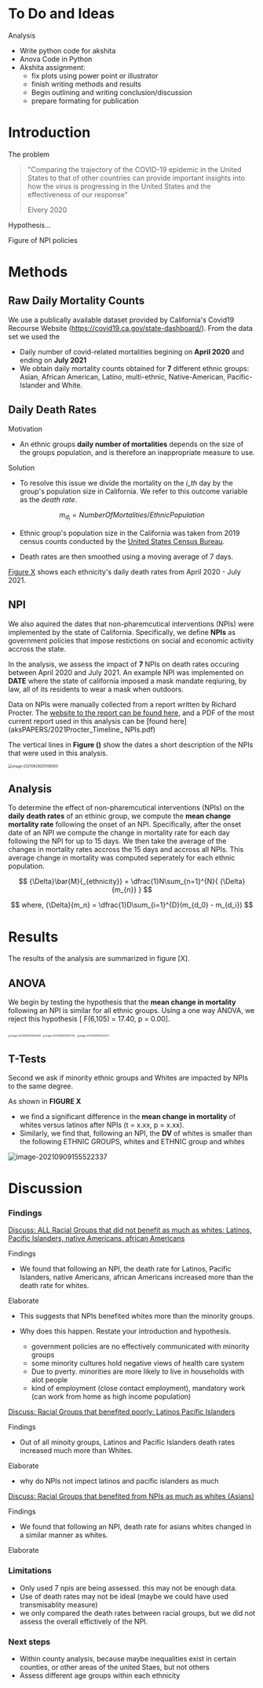 # To Do and Ideas

Analysis

- Write python code for akshita
- Anova Code in Python
- Akshita assignment: 
   - fix plots using power point or illustrator
   - finish writing methods and results
   - Begin outlining and writing conclusion/discussion
   - prepare formating for publication 

# Introduction

The problem

> "Comparing the trajectory of the COVID-19 epidemic in the United States to that of other countries can provide important insights into how the virus is progressing in the United States and the effectiveness of our response"
>
> Elvery 2020

Hypothesis...

Figure of NPI policies



# Methods 

## Raw Daily Mortality Counts

We use a publically available dataset provided by California's Covid19 Recourse Website (https://covid19.ca.gov/state-dashboard/). From the data set we used the 

-  Daily number of covid-related mortalities begining on **April 2020** and ending on **July 2021**
-  We obtain daily mortality counts obtained for **7** different ethnic groups: Asian, African American, Latino, multi-ethnic, Native-American, Pacific-Islander and White.

## Daily Death Rates

Motivation

- An ethnic groups **daily number of mortalities** depends on the size of the groups population, and is therefore an inappropriate measure to use.  

Solution

- To resolve this issue we divide the mortality on the *i_th* day by the group's population size in California. We refer to this outcome variable as the *death rate*.

$$
m_{d_i} = NumberOfMortalities/EthnicPopulation
$$

- Ethnic group's population size in the California was taken from 2019 census counts conducted by the [United States Census Bureau](https://data.census.gov). 

-  Death rates are then smoothed using a moving average of 7 days.

[Figure X](this) shows each ethnicity's daily death rates from April 2020 - July 2021. 



## NPI

We also aquired the dates that non-pharemcutical interventions (NPIs) were implemented by the state of California. Specifically, we define **NPIs** as government policies that impose restictions on social and economic activity accross the state.

In the analysis, we assess the impact of **7** NPIs on death rates occuring between April 2020 and July 2021. An example NPI was implemented on **DATE** where the state of california imposed a mask mandate reqiuring, by law, all of its residents to wear a mask when outdoors.

Data on NPIs were manually collected from a report written by Richard Procter. The [website to the report can be found here](https://calmatters.org/health/coronavirus/2021/03/timeline-california-pandemic-year-key-points/), and a PDF of the most current report used in this analysis can be [found here](aksPAPERS/2021Procter_Timeline_ NPIs.pdf)



The vertical lines in **Figure ()** show the dates a short description of the NPIs that were used in this analysis. 

<img src="aksCOMM/file0_202197.png" alt="image-20210829205106500" style="zoom:50%;" />

## Analysis 

To determine the effect of non-pharemcutical interventions (NPIs) on the **daily** **death rates** of an ethinic group, we compute the **mean change mortality rate** following the onset of an NPI.  Specifically, after the onset date of an NPI we compute the change in mortality rate for each day following the NPI for up to 15 days. We then take the average of the changes in mortality rates accross the 15 days and accross all NPIs. This average change in mortality was computed seperately for each ethnic population. 


$$
{\Delta}\bar{M}{_{ethnicity}} =  \dfrac{1}N\sum_{n=1}^{N}{  {\Delta}{m_{n}} }
$$

$$
where, {\Delta}{m_n} = \dfrac{1}D\sum_{i=1}^{D}(m_{d_0} - m_{d_i})
$$

# Results

The results of the analysis are summarized in figure [X]. 

## ANOVA

We begin by testing the hypothesis that the **mean change in mortality** following an NPI is similar for all ethnic groups. Using a one way ANOVA, we reject this hypothesis  [ F(6,105) = 17.40, p = 0.00].



<img src="aksCOMM/plot_impulse_response.png" alt="image-20210909155644318" style="zoom:33%;" />



<img src="aksCOMM/plot_anova_box_plot.png" alt="image-20210909155912736" style="zoom: 33%;" />



<img src="aksCOMM/anova_table.png" alt="image-20210909155325573" style="zoom:33%;" />

## T-Tests

Second we ask if minority ethnic groups and Whites are impacted by NPIs to the same degree. 

As shown in **FIGURE X**

- we find a significant difference in the **mean change in mortality** of whites versus latinos after NPIs (t = x.xx, p = x.xx). 
- Similarly, we find that, following an NPI, the **DV** of whites is smaller than the following ETHNIC GROUPS, whites and ETHNIC group and whites  

![image-20210909155522337](aksCOMM/ttest_mult_comparisons.png)

# Discussion

### Findings

<u>Discuss: ALL Racial Groups that did not benefit as much as whites: Latinos, Pacific Islanders, native Americans, african Americans</u> 

Findings

- We found that following an NPI, the death rate for Latinos, Pacific Islanders, native Americans, african Americans  increased more than the death rate for whites.

Elaborate

- This suggests that NPIs benefited whites more than the minority groups. 

- Why does this happen. Restate your introduction and hypothesis. 
   - government policies are no effectively communicated with minority groups
   - some minority cultures hold negative views of health care system 
   - Due to pverty. minorities are more likely to live in households with alot people 
   - kind of employment (close contact employment), mandatory work (can work from home as high income population)

<u>Discuss:  Racial Groups that benefited poorly: Latinos Pacific Islanders</u> 

Findings

- Out of all minoity groups, Latinos and Pacific Islanders death rates increased much more than Whites. 

Elaborate

- why do NPIs not impect latinos and pacific islanders as much

<u>Discuss:  Racial Groups that benefited from NPIs as much as whites (Asians)</u>

Findings

- We found that following an NPI, death rate for asians whites changed in a similar manner as whites.

Elaborate



### Limitations

- Only used 7 npis are being assessed. this may not be enough data.
- Use of death rates may not be ideal (maybe we could have used transmisablity measure)
- we only compared the death rates between racial groups, but we did not assess the overall effictively of the NPI. 



### Next steps

- Within county analysis, because maybe inequalities exist in certain counties, or other areas of the united Staes, but not others
- Assess different age groups within each ethnicity 















